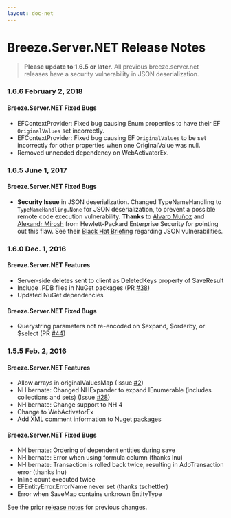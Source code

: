 ```yaml
---
layout: doc-net
---
```

# Breeze.Server.NET Release Notes

> **Please update to 1.6.5 or later**.  All previous breeze.server.net releases have a security vulnerability in JSON deserialization.

### <a name="166"></a>1.6.6 <span class="doc-date">February 2, 2018</span>

#### Breeze.Server.NET Fixed Bugs
- EFContextProvider: Fixed bug causing Enum properties to have their EF `OriginalValues` set incorrectly.
- EFContextProvider: Fixed bug causing EF `OriginalValues` to be set incorrectly for other properties when one OriginalValue was null.
- Removed unneeded dependency on WebActivatorEx.

### <a name="165"></a>1.6.5 <span class="doc-date">June 1, 2017</span>

#### Breeze.Server.NET Fixed Bugs
- **Security Issue** in JSON deserialization.  Changed TypeNameHandling to `TypeNameHandling.None` for JSON deserialization, to prevent a possible remote code execution vulnerability.  **Thanks** to [Alvaro Muñoz](https://www.blackhat.com/us-17/speakers/Alvaro-Mu%C3%B1oz.html) and [Alexandr Mirosh](https://www.blackhat.com/us-17/speakers/Oleksandr-Mirosh.html) from Hewlett-Packard Enterprise Security for pointing out this flaw.  See their [Black Hat Briefing](https://www.blackhat.com/us-17/briefings.html#friday-the-13th-json-attacks) regarding JSON vulnerabilities.

### <a name="160"></a>1.6.0 <span class="doc-date">Dec. 1, 2016</span>

#### Breeze.Server.NET Features
- Server-side deletes sent to client as DeletedKeys property of SaveResult
- Include .PDB files in NuGet packages (PR [#38](https://github.com/Breeze/breeze.server.net/pull/38))
- Updated NuGet dependencies

#### Breeze.Server.NET Fixed Bugs
- Querystring parameters not re-encoded on $expand, $orderby, or $select (PR [#44](https://github.com/Breeze/breeze.server.net/pull/44))

### <a name="155"></a>1.5.5 <span class="doc-date">Feb. 2, 2016</span>

#### Breeze.Server.NET Features
- Allow arrays in originalValuesMap (Issue [#2](https://github.com/Breeze/breeze.server.net/issues/2))
- NHibernate: Changed NHExpander to expand IEnumerable (includes collections and sets) (Issue [#28](https://github.com/Breeze/breeze.server.net/issues/28))
- NHibernate: Change support to NH 4
- Change to WebActivatorEx
- Add XML comment information to Nuget packages

#### Breeze.Server.NET Fixed Bugs
- NHibernate: Ordering of dependent entities during save
- NHibernate: Error when using formula column (thanks lnu)
- NHibernate: Transaction is rolled back twice, resulting in AdoTransaction error (thanks lnu)
- Inline count executed twice
- EFEntityError.ErrorName never set (thanks tschettler)
- Error when SaveMap contains unknown EntityType

See the prior [release notes](/doc-main/release-notes) for previous changes.
